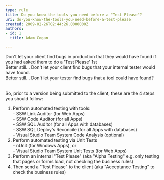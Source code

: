 ```yaml
---
type: rule
title: Do you know the tools you need before a "Test Please"?
uri: do-you-know-the-tools-you-need-before-a-test-please
created: 2009-02-26T02:44:26.0000000Z
authors:
- id: 1
  title: Adam Cogan

---
```


 Don't let your client find bugs in production that they would have found if you had asked them to do a 'Test Please' 1st
<br>Better still... Don't let your client find bugs that your internal tester would have found.
<br>Better still... Don't let your t​ester find bugs that a tool could have found?

<br>So, prior to a version being submitted to the client, these are the 4 steps you should follow: <br> 
1. Perform automated testing with tools:
<br>    - SSW Link Auditor (for Web Apps) 
<br>    - SSW Code Auditor (for all Apps)
<br>    - SSW SQL Auditor (for all Apps with databases)
<br>    - SSW SQL Deploy's Reconcile (for all Apps with databases) 
<br>    - Visual Studio Team System Code Analysis (optional)
2. Perform automated testing via Unit Tests 
<br>    - nUnit (for Windows Apps), or
<br>    - Visual Studio Team System Unit Tests (for Web Apps)
3. Perform an internal "Test Please" (aka "Alpha Testing" e.g. only testing that pages or forms load, not checking the business rules)
4. Then send a "Test Please" to the client (aka "Acceptance Testing" to check the business rules)


